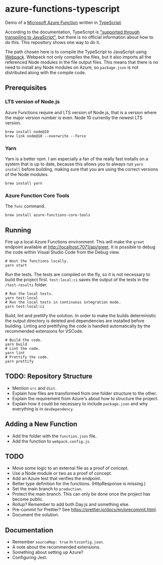 # azure-functions-typescript

Demo of a [Microsoft Azure Function](https://docs.microsoft.com/en-us/azure/azure-functions/functions-overview) written in [TypeScript](https://www.typescriptlang.org/).

According to the documentation, TypeScript is ["supported through transpiling to JavaScript"](https://docs.microsoft.com/en-us/azure/azure-functions/supported-languages#languages-in-runtime-1x-and-2x), but there is no official information about how to do this. This repository shows one way to do it.

The path chosen here is to compile the TypeScript to JavaScript using [Webpack](https://webpack.js.org/). Webpack not only compiles the files, but it also imports all the referenced Node modules in the file output files. This means that there is no need to install any Node modules on Azure, so `package.json` is not distributed along with the compile code.

## Prerequisites

### LTS version of Node.js

Azure Functions require and LTS version of Node.js, that is a version where the major version number is even. Node 10 currently the newest LTS version.

    brew install node@10
    brew link node@10 --overwrite --force

### Yarn

Yarn is a better npm. I am especially a fan of the really fast installs on a system that is up to date, because this allows you to always run `yarn install` before building, making sure that you are using the correct versions of the Node modules.

    brew install yarn

### Azure Function Core Tools

The `func` command.

    brew install azure-functions-core-tools

## Running

Fire up a local Azure Functions environment. This will make the `greet` endpoint available at <http://localhost:7071/api/greet>. It is possible to debug the code within Visual Studio Code from the Debug view.

    # Host the functions locally.
    yarn start

Run the tests. The tests are compiled on the fly, so it is not necessary to build the project first. `test:local:ci` saves the output of the tests in the `/test-results` folder.

    # Run the local tests.
    yarn test:local
    # Run the local tests in continuous integration mode.
    yarn test:local:ci

Build, lint and prettify the solution. In order to make the builds deterministic the output directory is deleted and dependencies are installed before building. Linting and prettifying the code is handled automatically by the recommended extensions for VSCode.

    # Build the code.
    yarn build
    # Lint the code.
    yarn lint
    # Prettify the code.
    yarn prettify

## TODO: Repository Structure

- Mention `src` and `dist`.
- Explain how files are transformed from one folder structure to the other.
- Explain the requirement from Azure's about how to structure the project.
- Explain how it could be necessary to include `package.json` and why everything is in `devDependency`.

## Adding a New Function

- Add the folder with the `function.json` file.
- Add the function to `webpack.config.js`.

## TODO

- Move some logic to an external file as a proof of concept.
- Use a Node module or two as a proof of concept.
- Add an Azure test that verifies the endpoint.
- Better type definition for the functions. (HttpResponse is missing.)
- Set the main branch to `production`.
- Protect the main branch. This can only be done once the project has become public.
- Rollup? Remember to add both Day.js and something else.
- Pre-commit for Prettier? See <https://prettier.io/docs/en/precommit.html>.
- Document the solution.

## Documentation

- Remember `sourceMap: true` in `tsconfig.json`.
- A note about the recommended extensions.
- Something about setting up Azure?
- Configuring Jest.
